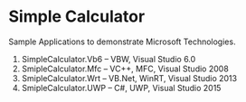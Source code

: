 # Simple Calculator

Sample Applications to demonstrate Microsoft Technologies.

1.	SimpleCalculator.Vb6 – VBW, Visual Studio 6.0
2.	SmipleCalculator.Mfc – VC++, MFC, Visual Studio 2008
3.	SmipleCalculator.Wrt – VB.Net, WinRT, Visual Studio 2013
4.	SmipleCalculator.UWP – C#, UWP, Visual Studio 2015
